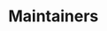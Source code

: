 # Maintainers

<!-- readme: contributors,spark-ui-bot/- -start -->
<!-- readme: contributors,spark-ui-bot/- -end -->
